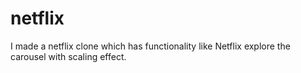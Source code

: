 # netflix
I made a netflix clone
which has functionality like Netflix
explore the carousel with scaling effect.

